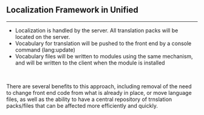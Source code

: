 <h2>Localization Framework in Unified</h2>
<hr />
<ul>
    <li>Localization is handled by the server. All translation packs will be located on the server.</li>
    <li>Vocabulary for translation will be pushed to the front end by a console command (lang:update)</li>
    <li>Vocabulary files will be written to modules using the same mechanism, and will be written to the client when the module is installed</li>
</ul>
<br />
<p>
There are several benefits to this approach, including
removal of the need to change front end code from what is already
in place, or move language files, as well as the ability to have a central
repository of trnslation packs/files that can be affected more efficiently and quickly.
</p>


